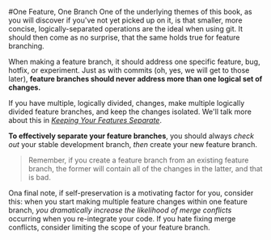 #One Feature, One Branch
One of the underlying themes of this book, as you will discover if you've not
yet picked up on it, is that smaller, more concise, logically-separated
operations are the ideal when using git. It should then come as no surprise,
that the same holds true for feature branching.

When making a feature branch, it should address one specific feature, bug,
hotfix, or experiment. Just as with commits (oh, yes, we will get to those
later), **feature branches should never address more than one logical set of
changes.**

If you have multiple, logically divided, changes, make multiple logically
divided feature branches, and keep the changes isolated. We'll talk more about
this in [*Keeping Your Features Separate*](keeping-your-features-separate.md).

**To effectively separate your feature branches**, you should always *check out*
your stable development branch, *then* create your new feature branch.

> Remember, if you create a feature branch from an existing feature branch, the former will contain all of the changes in the latter, and that is bad.

Ona final note, if self-preservation is a motivating factor for you, consider
this: when you start making multiple feature changes within one feature branch,
*you dramatically increase the likelihood of merge conflicts* occurring when you
re-integrate your code. If you hate fixing merge conflicts, consider limiting
the scope of your feature branch.
